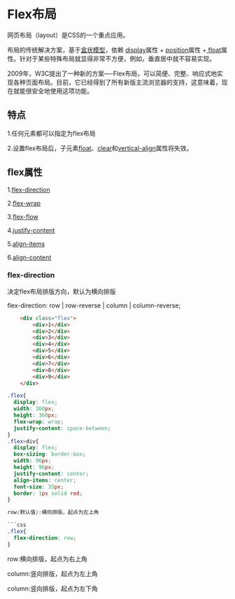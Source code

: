 # Flex布局

网页布局（layout）是CSS的一个重点应用。

布局的传统解决方案，基于[盒状模型](./box.MarkDown)，依赖 [display](./display.MarkDown)属性 + [position](./positon.MarkDown)属性 +[ float](./float.MarkDown)属性。针对于某些特殊布局就显得非常不方便，例如，垂直居中就不容易实现。

2009年，W3C提出了一种新的方案—-Flex布局，可以简便、完整、响应式地实现各种页面布局。目前，它已经得到了所有新版主流浏览器的支持，这意味着，现在就能很安全地使用这项功能。

## 特点
1.任何元素都可以指定为flex布局

2.设置flex布局后，子元素[float](./float.MarkDown)、[clear](./clear.MarkDown)和[vertical-align](./verticalAlign.MarkDown)属性将失效。

## flex属性

1.[flex-direction](#flex-direction)

2.[flex-wrap](#flex-wrap)

3.[flex-flow](#flex-flow)

4.[justify-content](#flex-content)

5.[align-items](#flex-items)

6.[align-content](#flex-content)

### flex-direction

决定flex布局排版方向，默认为横向排版

flex-direction: row | row-reverse | column | column-reverse;

```html
	<div class="flex">
		<div>1</div>
		<div>2</div>
		<div>3</div>
		<div>4</div>
		<div>5</div>
		<div>6</div>
		<div>7</div>
		<div>8</div>
		<div>9</div>
	</div>
```

```css
.flex{
  display: flex;
  width: 360px;
  height: 360px;
  flex-wrap: wrap;
  justify-content: space-between;
}
.flex>div{
  display: flex;
  box-sizing: border-box;
  width: 96px;
  height: 96px;
  justify-content: center;
  align-items: center;
  font-size: 35px;
  border: 1px solid red;
}

row(默认值):横向排版，起点为左上角

```css
.flex{
  flex-direction: row;
}
```
[](https://pan.baidu.com/disk/home?errno=0&errmsg=Auth%20Login%20Sucess&&bduss=&ssnerror=0&traceid=#/all?vmode=list&path=%2FdevSource%2Fblog%2Fimg)

row:横向排版，起点为右上角

column:竖向排版，起点为左上角

column:竖向排版，起点为左下角